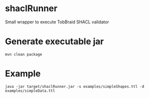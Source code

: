 # shaclRunner

Small wrapper to execute TobBraid SHACL validator

# Generate executable jar

`mvn clean package`

# Example

`java -jar target/shaclRunner.jar -s examples/simpleShapes.ttl -d examples/simpleData.ttl`



